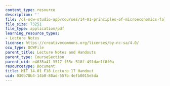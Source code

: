 ```yaml
---
content_type: resource
description: ''
file: /ol-ocw-studio-app/courses/14-01-principles-of-microeconomics-fall-2018/030b78b414b080ad557b4efb0015e5da_MIT14_01F18_handout17.pdf
file_size: 73251
file_type: application/pdf
learning_resource_types:
- Lecture Notes
license: https://creativecommons.org/licenses/by-nc-sa/4.0/
ocw_type: OCWFile
parent_title: Lecture Notes and Handouts
parent_type: CourseSection
parent_uid: e4635a41-3517-f55c-518f-491dae1f8f0a
resourcetype: Document
title: MIT 14.01 F18 Lecture 17 Handout
uid: 030b78b4-14b0-80ad-557b-4efb0015e5da
---
```

